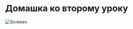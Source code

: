# Домашка ко второму уроку
![Screeen]([https://github.com/jykaswift/Skutarenko/blob/master/Lesson%201%20Basics/screen.png?raw=true](https://github.com/jykaswift/Skutarenko/blob/master/Lesson%202%20Data%20types/Снимок%20экрана%202023-08-15%20в%2020.27.09.png?raw=true)https://github.com/jykaswift/Skutarenko/blob/master/Lesson%202%20Data%20types/Снимок%20экрана%202023-08-15%20в%2020.27.09.png?raw=true)

